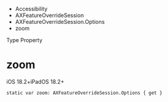 

- Accessibility
- AXFeatureOverrideSession
- AXFeatureOverrideSession.Options
-  zoom 

Type Property

# zoom

iOS 18.2+iPadOS 18.2+

``` source
static var zoom: AXFeatureOverrideSession.Options { get }
```

